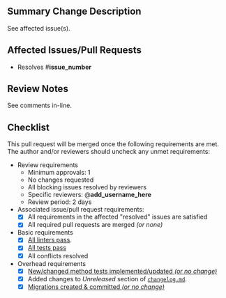 <!-- markdownlint-disable-next-line first-line-heading -->
## Summary Change Description
<!-- Briefly describe the changes in this pull request (put details in the
developer section of the linked issue(s)). -->
See affected issue(s).

## Affected Issues/Pull Requests

- Resolves #__issue_number__
<!--
- Partially addresses #__issue_number__
- Merges into PR #__pull_request_number__
- Requires merge of PR #__pull_request_number__
-->

## Review Notes
<!--
For added context for reviewers, add comments to relevant lines of code.  Use
this space to describe any general areas of concern not linked to a specific
line of code that reviewers should pay particular attention to, e.g. please
make sure I have accounted for all possible inputs.
-->
See comments in-line.

## Checklist
<!--
If any of the checkbox requirements are not met, uncheck them and add an
explanation. E.g. Linting errors pre-date this PR.
-->
This pull request will be merged once the following requirements are met.  The
author and/or reviewers should uncheck any unmet requirements:

- Review requirements
  - Minimum approvals: 1 <!-- Edit as desired (e.g. based on complexity) -->
  - No changes requested
  - All blocking issues resolved by reviewers
  - Specific reviewers: @__add_username_here__
    <!--
    Require reviewers with specific expertise to be included among the minimum
    number of reviewers by tagging them.  Also please send them a message.
    -->
  - Review period: 2 days <!-- Edit as desired (e.g. based on complexity) -->
- Associated issue/pull request requirements:
  <!--
  Assert that all requirements in issues marked "resolved" are done and that
  all required pull requests are merged.  If any are not done, either edit or
  split the issue or explain the unmerged affected pull requests.
  -->
  - [x] All requirements in the affected "resolved" issues are satisfied
  - [x] All required pull requests are merged *(or none)*
- Basic requirements
  <!--
  Uncheck items to acknowledge failures/conflicts you intend to address.
  Add an explanation if any won't be addressed before merge.
  -->
  - [x] [All linters pass](https://github.com/Princeton-LSI-ResearchComputing/tracebase/blob/main/CONTRIBUTING.md#linting).
  - [x] [All tests pass](https://github.com/Princeton-LSI-ResearchComputing/tracebase/blob/main/CONTRIBUTING.md#quality-control)
  - [x] All conflicts resolved
- Overhead requirements
  <!--
  These are additional requirements that are not directly associated with
  resolving the affected issue(s).
  -->
  - [x] [New/changed method tests implemented/updated *(or no change)*](https://github.com/Princeton-LSI-ResearchComputing/tracebase/blob/main/CONTRIBUTING.md#test-implementation)
  - [x] Added changes to *Unreleased* section of [`changelog.md`](https://github.com/Princeton-LSI-ResearchComputing/tracebase/blob/main/changelog.md).
  - [x] [Migrations created & committed *(or no change)*](https://github.com/Princeton-LSI-ResearchComputing/tracebase/blob/main/CONTRIBUTING.md#migration-process)
